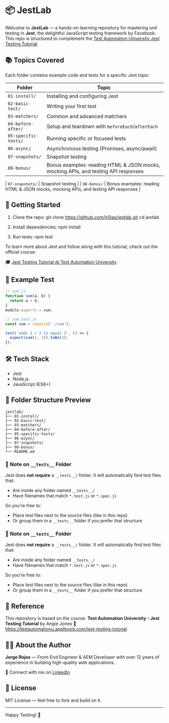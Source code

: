 # 📦 JestLab

Welcome to **JestLab** — a hands-on learning repository for mastering unit testing in **Jest**, the delightful JavaScript testing framework by Facebook. This repo is structured to complement the [Test Automation University Jest Testing Tutorial](https://testautomationu.applitools.com/jest-testing-tutorial).

## 📚 Topics Covered

Each folder contains example code and tests for a specific Jest topic:

| Folder              | Topic                                          |
|---------------------|------------------------------------------------|
| `01-install/`       | Installing and configuring Jest               |
| `02-basic-test/`    | Writing your first test                       |
| `03-matchers/`      | Common and advanced matchers                  |
| `04-before-after/`  | Setup and teardown with `beforeEach`/`afterEach` |
| `05-specific-tests/`| Running specific or focused tests             |
| `06-async/`         | Asynchronous testing (Promises, async/await)  |
| `07-snapshots/`     | Snapshot testing                              |
| `08-bonus/`      | Bonus examples: reading HTML & JSON mocks, mocking APIs, and testing API responses |

| `07-snapshots/`     | Snapshot testing                              |
| `08-bonus/`      | Bonus examples: reading HTML & JSON mocks, mocking APIs, and testing API responses |


## 🚀 Getting Started

1. Clone the repo:
   git clone https://github.com/jr0jas/jestlab.git
   cd jestlab

2. Install dependencies:
   npm install

3. Run tests:
   npm test

To learn more about Jest and follow along with this tutorial, check out the official course:

🎓 [Jest Testing Tutorial @ Test Automation University](https://testautomationu.applitools.com/jest-testing-tutorial)

## 🧪 Example Test

```js
// sum.js
function sum(a, b) {
  return a + b;
}
module.exports = sum;

// sum.test.js
const sum = require('./sum');

test('adds 1 + 2 to equal 3', () => {
  expect(sum(1, 2)).toBe(3);
});
```

## 🛠 Tech Stack

- Jest
- Node.js
- JavaScript (ES6+)

## 📁 Folder Structure Preview
```
jestlab/
├── 01-install/
├── 02-basic-test/
├── 03-matchers/
├── 04-before-after/
├── 05-specific-tests/
├── 06-async/
├── 07-snapshots/
├── 08-bonus/
└── README.md
```
### 📌 Note on `__tests__` Folder

Jest does **not require** a `__tests__/` folder. It will automatically find test files that:
- Are inside any folder named `__tests__/`
- Have filenames that match `*.test.js` or `*.spec.js`

So you're free to:
- Place test files next to the source files (like in this repo)
- Or group them in a `__tests__` folder if you prefer that structure

### 📌 Note on `__tests__` Folder

Jest does **not require** a `__tests__/` folder. It will automatically find test files that:
- Are inside any folder named `__tests__/`
- Have filenames that match `*.test.js` or `*.spec.js`

So you're free to:
- Place test files next to the source files (like in this repo)
- Or group them in a `__tests__` folder if you prefer that structure

## 🧠 Reference

This repository is based on the course:
**Test Automation University - Jest Testing Tutorial** by Angie Jones
📘 https://testautomationu.applitools.com/jest-testing-tutorial

## 👨‍💻 About the Author

**Jorge Rojas** — Front-End Engineer & AEM Developer with over 12 years of experience in building high-quality web applications.

🔗 Connect with me on [LinkedIn](https://www.linkedin.com/in/jorgewebdev/)

## 📜 License

MIT License — feel free to fork and build on it.

---

Happy Testing! 🚀
